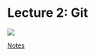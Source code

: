 # Lecture 2: Git

[![](https://cdn.cs50.net/web/2020/spring/lectures/1/lecture1-360p.png)](https://video.cs50.io/NcoBAfJ6l2Q?screen=SU-QJbAZptI)

[Notes](https://cs50.harvard.edu/web/2020/notes/1/)
